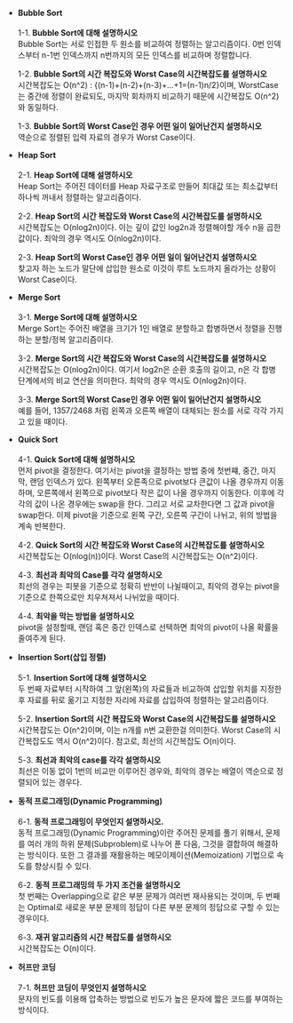 - **Bubble Sort**<br><br>
  1-1. **Bubble Sort에 대해 설명하시오** <br>
  Bubble Sort는 서로 인접한 두 원소를 비교하여 정렬하는 알고리즘이다. 0번 인덱스부터 n-1번 인덱스까지 n번까지의 모든 인덱스를 비교하며 정렬합니다.
  
  1-2. **Bubble Sort의 시간 복잡도와 Worst Case의 시간복잡도를 설명하시오** <br>
  시간복잡도는 O(n^2) : {(n-1)+(n-2)+(n-3)+...+1=(n-1)n/2}이며, WorstCase는 중간에 정렬이 완료되도, 마지막 회차까지 비교하기 때문에 시간복잡도 O(n^2)와 동일하다.
  
  1-3. **Bubble Sort의 Worst Case인 경우 어떤 일이 일어난건지 설명하시오** <br>
  역순으로 정렬된 입력 자료의 경우가 Worst Case이다.
  <br>
- **Heap Sort**<br><br>
  2-1. **Heap Sort에 대해 설명하시오** <br>
  Heap Sort는 주어진 데이터를 Heap 자료구조로 만들어 최대값 또는 최소값부터 하나씩 꺼내서 정렬하는 알고리즘이다. 

  2-2. **Heap Sort의 시간 복잡도와 Worst Case의 시간복잡도를 설명하시오** <br>
  시간복잡도는 O(nlog2n)이다. 이는 깊이 값인 log2n과 정렬해야할 개수 n을 곱한 값이다. 최악의 경우 역시도 O(nlog2n)이다.
  
  2-3. **Heap Sort의 Worst Case인 경우 어떤 일이 일어난건지 설명하시오** <br>
  찾고자 하는 노드가 말단에 삽입한 원소로 이것이 루트 노드까지 올라가는 상황이 Worst Case이다.
  <br>
- **Merge Sort**<br><br>
  3-1. **Merge Sort에 대해 설명하시오** <br>
  Merge Sort는 주어진 배열을 크기가 1인 배열로 분할하고 합병하면서 정렬을 진행하는 분할/정복 알고리즘이다.
  
  3-2. **Merge Sort의 시간 복잡도와 Worst Case의 시간복잡도를 설명하시오** <br>
  시간복잡도는 O(nlog2n)이다. 여기서 log2n은 순환 호출의 길이고, n은 각 합병 단계에서의 비교 연산을 의미한다. 최악의 경우 역시도 O(nlog2n)이다.
  
  3-3. **Merge Sort의 Worst Case인 경우 어떤 일이 일어난건지 설명하시오** <br>
  예를 들어, 1357/2468 처럼 왼쪽과 오른쪽 배열이 대체되는 원소를 서로 각각 가지고 있을 때이다.
  <br>
- **Quick Sort**<br><br>
  4-1. **Quick Sort에 대해 설명하시오** <br>
  먼저 pivot을 결정한다. 여기서는 pivot을 결정하는 방법 중에 첫번쨰, 중간, 마지막, 랜덤 인덱스가 있다. 왼쪽부터 오른족으로 pivot보다 큰값이 나올 경우까지 이동하며,
   오른쪽에서 왼쪽으로 pivot보다 작은 값이 나올 경우까지 이동한다. 이후에 각각의 값이 나온 경우에는 swap을 한다. 그리고 서로 교차한다면 그 값과 pivot을 swap한다.
   이제 pivot을 기준으로 왼쪽 구간, 오른쪽 구간이 나뉘고, 위의 방법을 계속 반복한다.
   
  4-2. **Quick Sort의 시간 복잡도와 Worst Case의 시간복잡도를 설명하시오** <br>
  시간복잡도는 O(nlog(n))이다. Worst Case의 시간복잡도는 O(n^2)이다.
  
  4-3. **최선과 최악의 Case를 각각 설명하시오** <br>
  최선의 경우는 피봇을 기준으로 정확히 반반이 나뉠때이고, 최악의 경우는 pivot을 기준으로 한쪽으로만 치우쳐져서 나뉘었을 때이다. 
  
  4-4. **최악을 막는 방법을 설명하시오** <br>
  pivot을 설정할때, 랜덤 혹은 중간 인덱스로 선택하면 최악의 pivot이 나올 확률을 줄여주게 된다.
  
- **Insertion Sort(삽입 정렬)**<br><br>
  5-1. **Insertion Sort에 대해 설명하시오**<br>
  두 번째 자료부터 시작하여 그 앞(왼쪽)의 자료들과 비교하여 삽입할 위치를 지정한 후 자료를 뒤로 옮기고 지정한 자리에 자료를 삽입하여 정렬하는 알고리즘이다.
  
  5-2. **Insertion Sort의 시간 복잡도와 Worst Case의 시간복잡도를 설명하시오** <br>
  시간복잡도는 O(n^2)이며, 이는 n개를 n번 교환한걸 의미한다. Worst Case의 시간복잡도도 역시 O(n^2)이다. 참고로, 최선의 시간복잡도 O(n)이다.
  
  5-3. **최선과 최악의 case를 각각 설명하시오** <br>
  최선은 이동 없이 1번의 비교만 이루어진 경우와, 최악의 경우는 배열이 역순으로 정렬되어 있는 경우다.
  
- **동적 프로그래밍(Dynamic Programming)**<br><br>
  6-1. **동적 프로그래밍이 무엇인지 설명하시오.**<br>
  동적 프로그래밍(Dynamic Programming)이란 주어진 문제를 풀기 위해서, 문제를 여러 개의 하위 문제(Subproblem)로 나누어 푼 다음, 그것을 결합하여 해결하는 방식이다. 
  또한 그 결과를 재활용하는 메모이제이션(Memoization) 기법으로 속도를 향상시킬 수 있다.
  
  6-2. **동적 프로그래밍의 두 가지 조건을 설명하시오**<br>
  첫 번째는 Overlapping으로 같은 부분 문제가 여러번 재사용되는 것이며, 두 번째는 Optimal로 새로운 부분 문제의 정답이 다른 부분 문제의 정답으로 구할 수 있는 경우이다.
  
  6-3. **재귀 알고리즘의 시간 복잡도를 설명하시오**<br>
  시간복잡도는 O(n)이다.
  
- **허프만 코딩**<br><br>
  7-1. **허프만 코딩이 무엇인지 설명하시오**<br>
  문자의 빈도를 이용해 압축하는 방법으로 빈도가 높은 문자에 짧은 코드를 부여하는 방식이다. 
  
